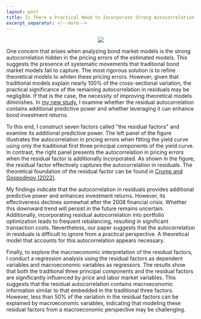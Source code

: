```yaml
---
layout: post
title: Is There a Practical Need to Incorporate Strong Autocorrelation in Residuals into Traditional Bond Market Models?
excerpt_separator: <!--more-->
---
```


<p style="text-align: center;">
  <a href="url"><img src="https://econpreference.github.io/images/ 2025-2-19-whitening.png"></a>
</p>

One concern that arises when analyzing bond market models is the strong autocorrelation hidden in the pricing errors of the estimated models. This suggests the presence of systematic movements that traditional bond market models fail to capture. The most rigorous solution is to refine theoretical models to whiten these pricing errors. However, given that traditional models explain nearly 100% of the cross-sectional variation, the practical significance of the remaining autocorrelation in residuals may be negligible. If that is the case, the necessity of improving theoretical models diminishes. In [my new study](https://papers.ssrn.com/sol3/papers.cfm?abstract_id=5144845), I examine whether the residual autocorrelation contains additional predictive power and whether leveraging it can enhance bond investment returns.

 <!--more-->

To this end, I construct seven factors called "the residual factors" and examine its additional predictive power. The left panel of the figure illustrates the autocorrelation in pricing errors when fitting the yield curve using only the traditional first three principal components of the yield curve. In contrast, the right panel presents the autocorrelation in pricing errors when the residual factor is additionally incorporated. As shown in the figure, the residual factor effectively captures the autocorrelation in residuals. The theoretical foundation of the residual factor can be found in [Crump and Gospodinov (2022)](https://onlinelibrary.wiley.com/doi/pdf/10.3982/ECTA17943).

My findings indicate that the autocorrelation in residuals provides additional predictive power and enhances investment returns. However, its effectiveness declines somewhat after the 2008 financial crisis. Whether this downward trend will persist in the future remains uncertain. Additionally, incorporating residual autocorrelation into portfolio optimization leads to frequent rebalancing, resulting in significant transaction costs. Nevertheless, our paper suggests that the autocorrelation in residuals is difficult to ignore from a practical perspective. A theoretical model that accounts for this autocorrelation appears necessary.

Finally, to explore the macroeconomic interpretation of the residual factors, I conduct a regression analysis using the residual factors as dependent variables and macroeconomic variables as regressors. The results show that both the traditional three principal components and the residual factors are significantly influenced by price and labor market variables. This suggests that the residual autocorrelation contains macroeconomic information similar to that embedded in the traditional three factors. However, less than 50% of the variation in the residual factors can be explained by macroeconomic variables, indicating that modeling these residual factors from a macroeconomic perspective may be challenging.
